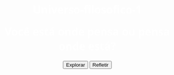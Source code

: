 # Universo-filosofico-1
<!DOCTYPE html><html lang="pt-br">
<head>
  <meta charset="UTF-8">
  <meta name="viewport" content="width=device-width, initial-scale=1.0">
  <title>Universo Filosófico</title>
  <style>
    body {
      margin: 0;
      padding: 0;
      background: radial-gradient(ellipse at center, #0d0d2b 0%, #000000 100%);
      color: white;
      font-family: 'Segoe UI', sans-serif;
      display: flex;
      flex-direction: column;
      justify-content: center;
      align-items: center;
      height: 100vh;
      background-image: url('https://upload.wikimedia.org/wikipedia/commons/6/6f/ESO_-_Stars_in_the_Sky_%28by%29.jpg');
      background-size: cover;
      background-position: center;
      text-align: center;
    }h1 {
  font-size: 2em;
  margin: 0 20px 20px;
  text-shadow: 0 0 10px #ffffff88;
}

.choices button {
  background-color: #111;
  color: #fff;
  border: 2px solid #fff;
  padding: 15px 30px;
  margin: 10px;
  font-size: 1em;
  border-radius: 10px;
  cursor: pointer;
  transition: 0.3s;
}

.choices button:hover {
  background-color: #fff;
  color: #000;
}

  </style>
</head>
<body>
  <h1>Você está onde pensa ou pensa onde está?</h1>
  <div class="choices">
    <button onclick="nextStage('explorar')">Explorar</button>
    <button onclick="nextStage('refletir')">Refletir</button>
  </div>  <script>
    function nextStage(choice) {
      if (choice === 'explorar') {
        document.body.style.backgroundImage = "url('https://cdn.pixabay.com/photo/2020/04/21/20/17/universe-5073060_1280.jpg')";
        document.querySelector('h1').innerText = 'Explorar é sair de si ou mergulhar mais fundo?';
      } else {
        document.body.style.backgroundImage = "url('https://cdn.pixabay.com/photo/2016/11/29/04/17/space-1867616_1280.jpg')";
        document.querySelector('h1').innerText = 'Refletir é iluminar ou esconder?';
      }
      document.querySelector('.choices').innerHTML = '<p>Fase 2 em construção...</p>';
    }
  </script></body>
</html>
